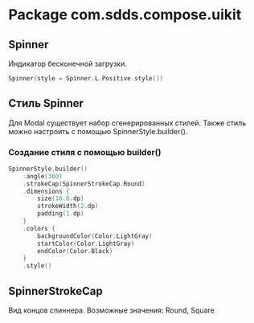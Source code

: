 # Package com.sdds.compose.uikit

## Spinner

Индикатор бесконечной загрузки.

```kotlin
Spinner(style = Spinner.L.Positive.style())
```

## Стиль Spinner

Для Modal существует набор сгенерированных стилей. Также стиль можно настроить с помощью SpinnerStyle.builder().

### Создание стиля с помощью builder()

```kotlin
SpinnerStyle.builder()
    .angle(360)
    .strokeCap(SpinnerStrokeCap.Round)
    .dimensions {
        size(16.0.dp)
        strokeWidth(2.dp)
        padding(1.dp)
    }
    .colors {
        backgroundColor(Color.LightGray)
        startColor(Color.LightGray)
        endColor(Color.Black)
    }
    .style()
```

## SpinnerStrokeCap

Вид концов спиннера. Возможные значения: Round, Square
